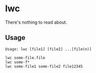 # lwc

There's nothing to read about.

## Usage
```
Usage: lwc [file1] [file2] ...[file(n)]

lwc some-file.file
lwc some-f*
lwc some-file1 some-file2 file12345
```
